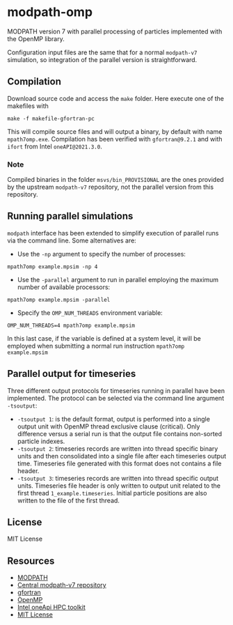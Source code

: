 # modpath-omp
MODPATH version 7 with parallel processing of particles implemented with the OpenMP library. 

Configuration input files are the same that for a normal ``modpath-v7`` simulation, so integration of the parallel version is straightforward.

## Compilation
Download source code and access the `make` folder. Here execute one of the makefiles with

```
make -f makefile-gfortran-pc
```

This will compile source files and will output a binary, by default with name `mpath7omp.exe`. 
Compilation has been verified with ``gfortran@9.2.1`` and with ``ifort`` from Intel ``oneAPI@2021.3.0``.

### Note
Compiled binaries in the folder `msvs/bin_PROVISIONAL` are the ones provided by the upstream `modpath-v7` repository, not the parallel version from this repository.

## Running parallel simulations
``modpath`` interface has been extended to simplify execution of parallel runs via the command line. 
Some alternatives are:

- Use the ``-np`` argument to specify the number of processes:
```
mpath7omp example.mpsim -np 4 
```

- Use the ``-parallel`` argument to run in parallel employing the maximum number of available processors:

```
mpath7omp example.mpsim -parallel 
```

- Specify the ``OMP_NUM_THREADS`` environment variable:
```
OMP_NUM_THREADS=4 mpath7omp example.mpsim
```
In this last case, if the variable is defined at a system level, it will be employed when submitting a normal run instruction ``mpath7omp example.mpsim``


## Parallel output for timeseries
Three different output protocols for timeseries running in parallel have been implemented. The protocol can be selected via the command line argument ``-tsoutput``:

- ``-tsoutput 1``: is the default format, output is performed into a single output unit with OpenMP thread exclusive clause (critical). Only difference versus a serial run is that the output file contains non-sorted particle indexes.
- ``-tsoutput 2``: timeseries records are written into thread specific binary units and then consolidated into a single file after each timeseries output time. Timeseries file generated with this format does not contains a file header.
- ``-tsoutput 3``: timeseries records are written into thread specific output units. Timeseries file header is only written to output unit related to the first thread ``1_example.timeseries``. Initial particle positions are also written to the file of the first thread.

## License
MIT License

## Resources

* [MODPATH](https://www.usgs.gov/software/modpath-particle-tracking-model-modflow)
* [Central modpath-v7 repository](https://github.com/MODFLOW-USGS/modpath-v7)
* [gfortran](https://gcc.gnu.org/wiki/GFortran)
* [OpenMP](https://www.openmp.org/)
* [Intel oneApi HPC toolkit](https://www.intel.com/content/www/us/en/developer/tools/oneapi/hpc-toolkit.html)
* [MIT License](https://mit-license.org/)
